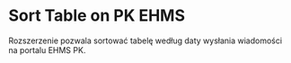 # Sort Table on PK EHMS

Rozszerzenie pozwala sortować tabelę według daty wysłania wiadomości na portalu EHMS PK.
